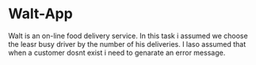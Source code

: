 # Walt-App
Walt is an on-line food delivery service.
In this task i assumed we choose the leasr busy driver by the number of his deliveries.
I laso assumed that when a customer dosnt exist i need to genarate an error message.
